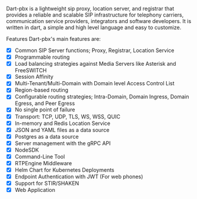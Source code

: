 Dart-pbx is a lightweight sip proxy, location server, and registrar that provides a reliable and scalable SIP infrastructure for telephony carriers, communication service providers, integrators and software developers. It is written in dart, a simple and high level language and easy to customize.

Features
Dart-pbx's main features are:

- [x] Common SIP Server functions; Proxy, Registrar, Location Service
- [x] Programmable routing
- [x] Load balancing strategies against Media Servers like Asterisk and FreeSWITCH
- [x] Session Affinity
- [x] Multi-Tenant/Multi-Domain with Domain level Access Control List
- [x] Region-based routing
- [x] Configurable routing strategies; Intra-Domain, Domain Ingress, Domain Egress, and Peer Egress
- [x] No single point of failure
- [x] Transport: TCP, UDP, TLS, WS, WSS, QUIC
- [x] In-memory and Redis Location Service
- [x] JSON and YAML files as a data source
- [x] Postgres as a data source
- [x] Server management with the gRPC API
- [x] NodeSDK
- [x] Command-Line Tool
- [x] RTPEngine Middleware
- [x] Helm Chart for Kubernetes Deployments
- [x] Endpoint Authentication with JWT (For web phones)
- [x] Support for STIR/SHAKEN
- [x] Web Application
